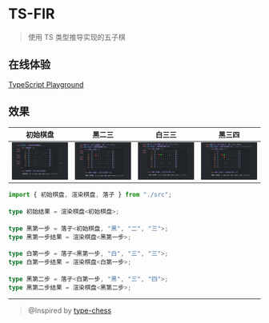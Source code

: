 # TS-FIR

> 使用 TS 类型推导实现的五子棋

## 在线体验

<a href="https://www.typescriptlang.org/play?#code/PQKhCgAIUwv9UAQ9DePoaPUomOApgDwA4HsAnAF0mIE9dNJBYOUHvlQX4DIBeSAO0wDdNCBuLPEVIUqkQF5eLSAFc2AE0wAzAJYdZ-HARJlK1QPRmk4oSmZ1grSOqAyFUkKAhgBsAzifDhQEaJEAupoAdTQB9ugM6KgCFugFnagJJyaBgaQtqigG9pkgDeUJC6cYDoKgBcqfwAvvwCmsI6kIAFSoAAcgA8ACqQOMSYco7ePgB8SSmAskrlgFRyPtnV-JCpGdmWeQXR5iWAxtY+SZDdfdm+vCNZkNb5rlPFor6SCQA+kHOTZnvUgPOKVYAL5n112A1NLe2s9-P1jbLNFZUqCh4i16bRSAH5gX0Utl6AxzkVYtRypI-nFWqYERZIIAYuRRVXK6MKMSxgEg5PGVbGE3aIyCAbbVySSqRcaYAUuXJtKZmJKgFtFcksznEkqAYDlydyBdNRIBrRXJQvFl0ggF05cmSwluMBoSCAeQVAPF6gBXrQDB8YAF+MA6d6RIkS6h+QCS3pUUoAabxBj2ePxaABp7diHl8Xr5wG9IA6vU9vs04uCA57PsGXmHhsMIboUsMxtCI0HnaHw5ZU9bKjdKoG2q7IPm7ZHWqrqViaLnC06Q2601GM69JLn7SD3cMy1D2t6XYn45tU7p4YLRIByTUAcXK27uO-vNXxdpv1n0+P2SOsLyCxyAQ7PJlfb3cJ1PTvNVQutYul8uV5lYwDwOjOO+mG0uPW+1xvWFvoy6TyPf9MzjPdh1A7JB0gbIe2bBtAIPaDIGfC8CxBa8S0vO8xwtSBpytF85y-F0P27SNVxI9d-X0bda07Jt2gTJDz0LYtYPvLlRGfAjZwDedgLdT84O-aiKOaOi+jY8swP0bIUNYhicPlQAwHUAEjkel8QA5uUfQAGJQnQAk421SofEAEb9-VMsTIAAbRSAEgV8ABGZc7MIFoACZwAAXXDRzLN9UCIV8Ny-PXUChxogTz0c4sgtaJMwohKygpinwHO8sK42yJLUpStz0rCmFGHiwqGFTWElJpHxAHVtQA6VMAHgVAE-tDphjibI4iGSBymycoOuxbJsQ6klshJDraWyWkOpZbIWQ67lsm5DqhWyIUOslbJJQ6hVsgVCYdgfWYfHqprWAAeQAWyUYhjNqxriwAIjiO7VTVDwYEAaYtAAVtQBZeUAO38zSrEpPsAKitAAV1QBwC0kZETlxE4yROekTjZE5eROEUTmlE4dvNeVPsAVr9wchyBoaJyA4bpEmkcgFHIDRyAMcVCqsUAAHNH1BiHWB67GaRZ-H2c6jFx2oJmJzZyQsYB0Rhd5sXGcBj6CdYZJhiB7JgfBjrcdVj7ed2rmsUAEPNAAIEz7wcqNni15-1Re3NWwfDaWbe18H4ohJWMsgFWPfV+LQM1yAdZ9yBcmK2gisPcq9s4y1ABgVX7Kl+pzIF+tz-QTyyTbtodk-T+XM7jCFcwTqy7qBu7POLZPi9Lzz2gAMkgQufoc4vcbLiufrcluy7iiDQ9K8PGFl0RADPdQBuhK++OftTn6c+dodz1+qu253OvICNjPUMXkvu-brua7KwfI8FyBAGflcfJ+n2e84hFCt+r4thbZ1f19zyo-jvnek5+vee6QiO9ZKIAKDlz6-Uvo7OeYEF7fzuq3cuK9ID1xfqbD+cD8xb1gRWA+cIj64UANByICp6SF+lfcMt9oGwIfhOS2CC17G1fig4s79yHd1-iVAoWJACLeYAJyDABk3oAd+VJB3UALwbgAWXbuvwLEgBfN14QI1gwjABH++I8AWIxD8MEYAVPIlFYkAMKKai5GAGh-pRyiSjcMERwrRJRpGCMkUYrEgAcjK4ZIUxJxpHsLljUSyDj-Ru34QMSypiITcLUdkaR-DdZYjeoADbdAA8Fs1SAgBQxUAJ3aWtKheJJmIDquDyjRNVjE9J4SSjrxiYAIeV5iKxSEk3J0Ti5JLLgU0QRTokeO3I00pxYAAK6cYnFyydE7ucTKmQGqDUxJdSUi9OyO0+p1BNJJMac0gSUTql3VqXAzpNtul3V6f08pwxBmDHGdkyZ0zIBRMADIRAzkmnJiZk8oZzckXJOBk8A2xjENONpEs5pTLnZFaT4E5RSzkLJbICtpkB1mLM+T0u5OzIBu32SMsZwwsn3PBSc2ZiTAXAobOcxFayulnOhWc2F8KrkHORXc45Ly3GiCiT865ZyOqAFD9QAvCEOOyA4gFHzvm7ISVc85XKonYpeEUsFEKWxpN5QilZozPLMrZVwqlrz3AakABTqgA-lMABYRgBaOUAO3BgA15UAODGIQzl8KCHcs0WJACcFoAO2MtUGqicaoFKQzlaoJek5cpqc7SxOGGf0rrNUEvDBFFsuZTUP0fJbF2kAA0h1tfa-VjqTWVADUS5e+ZTWYIHtgt51AHWRKdbxW4dKNmeoEY7XmP5IDxs1fmwtxbIl4uLJmgoKrPAap1Qa41gB0JTNb0QAqsraOiZakoNb823DOUEY1g6mkpEHW6jZsSnnLl7TnUWvqq3zsDYu4Nllcy9ojU-aNW6412trYmyJE6p0hBnZULd0K+moKqL2rNf9D65sgAaq906h1FouRss5K7y2LI+mzKtY6L3fpvb+idTbIAvtbeqTwBqZ1JJHaIL9PRB1JMqLcQdXTon+jw9ovFiHXqfsg79IIn10N5soz9IIg6i0lshcuW4xDwF239HW5NDbizseYTXSyLlIATvDBOoNAUKNQdvRO-jKDf7ZqwTS6ggB-s0AEbGUSJ3MciV0stV897LkAA2m-7IWAZSIAW-jADHcoAQmthKUUkDzZ2-prN2eE2wQErlACEFoAGKzABwKkEazoUwK+YC0FgzMCy7Ru4jOVzPhKHUO3FBKTPGgV8cgKFwLVm2juc85AQAyvqdDOYHIchXTMtnOSV-ODcbRxebXwvsAlkvuyHFixIfLsgmbxUHYsZW037xa73LFVWWvtcGX1mVZcesjfdhprTaWon1eLCZxhVRMtBdfYNuMin3YlSq3tjKB3Mp92U64LEc3Pm3FncMCTAGgMRfvikYtH0c6pK4deSztn7OLjKZAFmYGXNfdy0Cdb2Xwyg++6c3OS98pDhi5UOrf2Rbg0ay2ZrQ4v2Tp-U0uTGX-NZZy9uEThXh0tYhCTgjM2C61a+8WF9ll0fuwhBi+Zz3eudGWdsgbW2kIs4+ddnnoESdNpmxlC7Zyru4cA-Bvh-HPqrcqBDzbPOduHZOy1o7vdYQh219mlTtCWQfTeucnl1kUh-OXBb83-O2nW6Wbb4YVvHc2-i3bkprvnf2497Qr3Xl9dG0N8bz5vFagtMNoHk33vxU4qhVsmF3l-Sh4EjZYYImHSxLD175yHmgRlgzwJJ3kA08knzyCl32e8t2lpKXhshe08shryK8vtkc+uTtNyRvLo6+t4DEKTvzRu+V8lP3n37uK+54VCPv5XlwzDYym7DKgz5kzfT8uFry-Bd57X4NjfguAwl+31t3fe+AzV8Pzz4-J+AwN-P4Ly-V+Awd9v3v+-D-e-ROfyf+Zdph-Fm-5P4sMQZXB-VXPfUArbcA92SA0CaAyASAwkDKXIc-dpeKVhPuf3cPI3KJU3FPA3LAz5B3PAoPL5b3APfAkgy3TA4gwgsg6g0gqgyPSgiPAg+g5gig63Ng0pP3M7QpBgyJYVLvPg0pRPSyXAtPO5SyWgxglvSvbEcrWvPg9g1PHvO0EkeQpvTg73NPWkdQwQzQ8fNvFkXQgfRQwgtPbkYwog6Q5QyvIUSwqQlggwgMSUew0wrQlQhUVwzQmfVrD5XiUCBfMKJfRQ-w92B0czI-EI0XCMCIi-KIk-VQ2Iu-eIq-KvJIl-FIh-O0Iwz-HfTIt-dvdIh-Bw51N-MKO0Ow3I5ItggsFwv-EIu0TwwA4Aq-WAlrNosKDo4YDo2A+AjqUCJAwOO6cxVA07ABUQFlD6HTPTJ7BxTxLhZcNmKqHhQAJjlLIABrTAcgfABQU4Q6W6FIXmZYtY7cTY7Y3YuYI6KtJBMGXiS4xqKyJY1Y8uFIe4hqKyI454jcInHvW4CBCEP4iGTjaNW4OYn4vLQrBxQOcnToMEgSBtYuVlBxKLMnCjLTKjJjdLQE1HBsYnDnKnArDnSnQXGE5ZVZSyMQaIjHC9etRbUTcGH+YHVyMrKk6rMrSTN-CEIpUIsowIsovZK5C7bTVkwXPjEUnnQEwzcUrbPnc5Hk-k0CcXSXMrfjBk7eOBT6XDLxD7BUlrCbFFFE3UmA6UqA-o-kwYo0yExxbcYYu6MCO6GxJCW0k07ok0zXPfd0rbT03bdXQbb0pTNXXXY7IMthHg0QbRBWFIE4G4yoEkYsRkKMn3V+OMmmX+aMuhU2FkYsfkRMmMoUeMtMpM02fM1M-XQAJjtABl8zEAFwdhA15kWIJkdgB0kBjPNn9hR0sgjIhghF0QEWyFUT4XLIrIFyuwI2XFrIqydjBgbKBJA2bPeDJNlSZMgCZUrJoyHFXIrM+ley8WjU3O3MdkqG4VAIhE1OPOLn4UNN7k1OkVaAvL4SvKQn3Je23EpKk0rOrLNnBgthRx1zDjfRzSxEAB+jQAUuNb1PtABlv0ABzzSyRwQwFQAAc2XEK2gtgvgrYAQqrWs1QptLtJhNQuyAAAMAASRIbCqC3ISAUilCiiwiocs5HDJ7EfJZD1Q4xsus78yCmC7cOCwgRCwRO6ZcazYDFsA4Vgf7ZzSQUc8EoEEncMYS5csDKTCnHdDKCEa2OciBNSyASshixJeUjKYXOPR9Ko9s6c6I0C29ci4sSsppEnH86cr2MGCsUyv4YS3o-bSAciwObIFSgSN8hKLyqzaCny30gMgCoeagNc-ghtLpbxFIKyM4ovNgeKE4O6coO6VKyAO6bETK0CNKkkPKuMNK2kIq4YNKlkMqkmO6bkKqtKoUOq7KyURqu6BUMubIJKmS1yYrKTSwu6QBKqocO0wAXuJRqxrxqJrJrxrsrQq+rcFBr7TIBAAu4hWtWrWvWo2rWpmrV0sLOJ2L2KuO0tS1wzpLeKsjOSEy6tEx6qZ2uo5NRMIsACriKixIXSnDWDSbOBM6i61oSix6wimbf0gC0KoMvXalMM6gQAXCVABpzS93pWeVeSxBhsj0kFwORrHxSHRuiUIKxpxthoxuGFxu9yJuXBJsxvxuxuJopq4LlQhsgHRpwPJusPpvxqUJZuZvRrZs5rxo5tZp5scKZpYO4PGKhvxpbL4MqAZraAKA-RhtQtYGislvxvREgGAGAEgAAAt8BuBXJiB8BIBnBqBCBMBHApB7BiA6aOEHRABTa0kEmKVrpNtPulyvukKsJE4Rtvlp0q3P4KtvKGtpVrVs1u1qBD1oNswCNpNrNoto-UkRtrtqmL9utvuhsVdsEuyrdokUsU9pgoVp9sqDjv9sDvVq1p1rIH1sNsgGNtNvNstrLFttYHtsLuTuyvMTTvulKvdpMXrq9sVqtuxADrWCDtLtDorojqrqjtrqAA" target="_blank">TypeScript Playground</a>

## 效果

|初始棋盘|黑二三|白三三|黑三四
| :---: | :---: | :---: | :---: |
| ![0.png](./img/0.png)|![B1.png](./img/B1.png)|![W1.png](./img/W1.png)|![B2.png](./img/B2.png)|

```ts
import { 初始棋盘, 渲染棋盘, 落子 } from "./src";

type 初始结果 = 渲染棋盘<初始棋盘>;

type 黑第一步 = 落子<初始棋盘, "黑", "二", "三">;
type 黑第一步结果 = 渲染棋盘<黑第一步>;

type 白第一步 = 落子<黑第一步, "白", "三", "三">;
type 白第一步结果 = 渲染棋盘<白第一步>;

type 黑第二步 = 落子<白第一步, "黑", "三", "四">;
type 黑第二步结果 = 渲染棋盘<黑第二步>;
```

____

> @Inspired by <a href="https://github.com/chinese-chess-everywhere/type-chess" target="_blank">type-chess</a>
